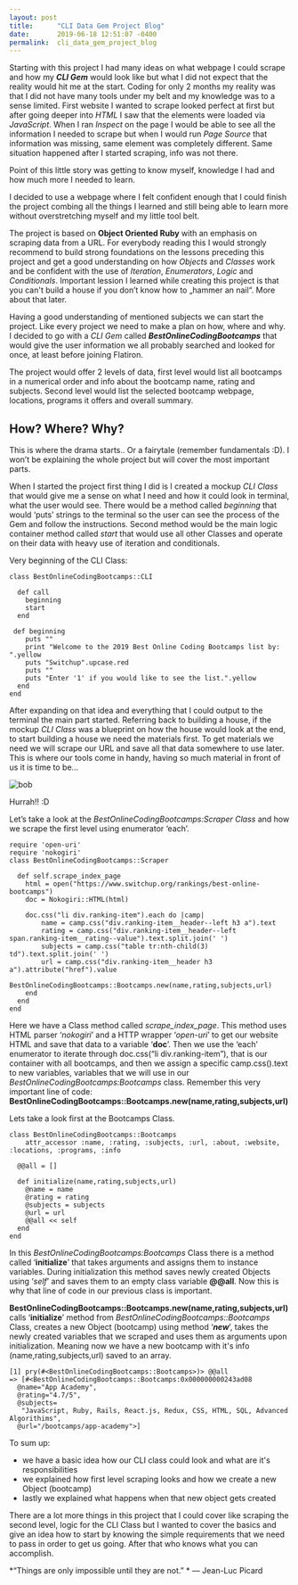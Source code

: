 ```yaml
---
layout: post
title:      "CLI Data Gem Project Blog"
date:       2019-06-18 12:51:07 -0400
permalink:  cli_data_gem_project_blog
---
```



Starting with this project I had many ideas on what webpage I could scrape and how my ***CLI Gem*** would look like but what I did not expect that the reality would hit me at the start. Coding for only 2 months my reality was that I did not  have many tools under my belt and my knowledge was to a sense limited. First website I wanted to scrape looked perfect at first but after going deeper into *HTML* I saw that the elements were loaded via *JavaScript*. When I ran *Inspect* on the page I would be able to see all the information I needed to scrape but when I would run *Page Source* that information was missing, same element was completely different. Same situation happened after I started scraping, info was not there. 

Point of this little story was getting to know myself, knowledge I had and how much more I needed to learn. 

I decided to use a webpage where I felt confident enough that I could finish the project combing all the things I learned and still being able to learn more without overstretching myself and my little tool belt.

The project is based on **Object Oriented Ruby** with an emphasis on scraping data from a URL.  For everybody reading this I would strongly recommend to build strong foundations on the lessons preceding this project and get a good understanding on how *Objects* and *Classes* work and be confident with the use of  *Iteration*, *Enumerators*, *Logic* and *Conditionals*. Important lession I learned while creating this project is that you can't build a house if you don’t know how to „hammer an nail“. More about that later.

Having a good understanding of mentioned subjects we can start the project. Like every project we need to make a plan on how, where and why. I decided to go with a *CLI Gem* called ***BestOnlineCodingBootcamps*** that would give the user information we all probably searched and looked for once, at least before joining Flatiron. 

The project would offer 2 levels of data, first level would list all bootcamps in a numerical order and info about the bootcamp name, rating and subjects. Second level would list the selected bootcamp webpage, locations, programs it offers and overall summary.

## How? Where? Why?
 
This is where the drama starts.. Or a fairytale (remember fundamentals :D). I won’t be explaining the whole project but will cover the most important parts.

When I started the project first thing I did is I created a mockup *CLI Class* that would give me a sense on what I need and how it could look in terminal, what the user would see. There would be a method called *beginning* that would ‘puts’ strings to the terminal so the user can see the process of the Gem and follow the instructions. Second method would be the main logic container method called *start* that would use all other Classes and operate on their data with heavy use of iteration and conditionals. 

Very beginning of the CLI Class:

```
class BestOnlineCodingBootcamps::CLI
  
  def call
    beginning  
    start
  end
	
 def beginning 
    puts ""
    print "Welcome to the 2019 Best Online Coding Bootcamps list by: ".yellow
    puts "Switchup".upcase.red
    puts ""
    puts "Enter '1' if you would like to see the list.".yellow 
  end
end
```
After expanding on that idea and everything that I could output to the terminal the main part started. 
Referring back to building a house, if the mockup *CLI Class* was a blueprint on how the house would look at the end, to start building a house we need the materials first. To get materials we need we will scrape our URL and save all that data somewhere to use later.
This is where our tools come in handy, having so much material in front of us it is time to be…

![bob](https://myhero.com/images/guest/g199393/hero45760/g199393_u51345_Bob_The_Builder.JPG)

Hurrah!! :D

Let’s take a look at the *BestOnlineCodingBootcamps:Scraper Class* and how we scrape the first level using enumerator ‘each’. 

```
require 'open-uri'
require 'nokogiri'
class BestOnlineCodingBootcamps::Scraper

  def self.scrape_index_page
    html = open("https://www.switchup.org/rankings/best-online-bootcamps")
    doc = Nokogiri::HTML(html)
    
    doc.css("li div.ranking-item").each do |camp|
        name = camp.css("div.ranking-item__header--left h3 a").text
        rating = camp.css("div.ranking-item__header--left span.ranking-item__rating--value").text.split.join(' ')
        subjects = camp.css("table tr:nth-child(3) td").text.split.join(' ')
        url = camp.css("div.ranking-item__header h3 a").attribute("href").value 
        BestOnlineCodingBootcamps::Bootcamps.new(name,rating,subjects,url)
    end
  end  
end
```

Here we have a Class method called *scrape_index_page*.
This method uses HTML parser ‘*nokogiri*’ and a HTTP wrapper ‘*open-uri*’ to get our website HTML and save that data to a variable ‘**doc**’.
Then we use the ‘each’ enumerator to iterate through doc.css(“li div.ranking-item”), that is our container with all bootcamps, and then we assign a specific camp.css().text to new variables, variables that we will use in our  *BestOnlineCodingBootcamps:Bootcamps* class. 
Remember this very important line of code:
**BestOnlineCodingBootcamps::Bootcamps.new(name,rating,subjects,url)**

Lets take a look first at the Bootcamps Class.

```
class BestOnlineCodingBootcamps::Bootcamps
    attr_accessor :name, :rating, :subjects, :url, :about, :website, :locations, :programs, :info

  @@all = []
  
  def initialize(name,rating,subjects,url)
    @name = name
    @rating = rating
    @subjects = subjects
    @url = url
    @@all << self
  end
end
```
In this *BestOnlineCodingBootcamps:Bootcamps* Class there is a method called ‘**initialize**’ that takes arguments and assigns them to instance variables. During initialization this method saves newly created Objects using ‘*self*’ and saves them to an empty class variable **@@all**.
Now this is why that line of code in our previous class is important.


**BestOnlineCodingBootcamps::Bootcamps.new(name,rating,subjects,url)** calls ‘**initialize**’ method from *BestOnlineCodingBootcamps::Bootcamps* Class, creates a new Object (bootcamp) using method ‘***new***’, takes the newly created variables that we scraped and uses them as arguments upon initialization.
Meaning now we have a new bootcamp with it's info (name,rating,subjects,url) saved to an array.

```
[1] pry(#<BestOnlineCodingBootcamps::Bootcamps>)> @@all
=> [#<BestOnlineCodingBootcamps::Bootcamps:0x000000000243ad08
  @name="App Academy",
  @rating="4.7/5",
  @subjects=
   "JavaScript, Ruby, Rails, React.js, Redux, CSS, HTML, SQL, Advanced Algorithims",
  @url="/bootcamps/app-academy">]
```

To sum up:
*  we have a basic idea how our CLI class could look and what are it's responsibilities
*  we explained how first level scraping looks and how we create a new Object (bootcamp)
*  lastly we explained what happens when that new object gets created

There are a lot more things in this project that I could cover like scraping the second level, logic for the CLI Class but I wanted to cover the basics and give an idea how to start by knowing the simple requirements that we need to pass in order to get us going. After that who knows what you can accomplish.

*“Things are only impossible until they are not.” *
― Jean-Luc Picard


